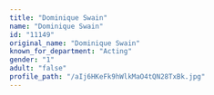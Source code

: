 ```yaml
---
title: "Dominique Swain"
name: "Dominique Swain"
id: "11149"
original_name: "Dominique Swain"
known_for_department: "Acting"
gender: "1"
adult: "false"
profile_path: "/aIj6HKeFk9hWlkMaO4tQN28TxBk.jpg"
---
```

